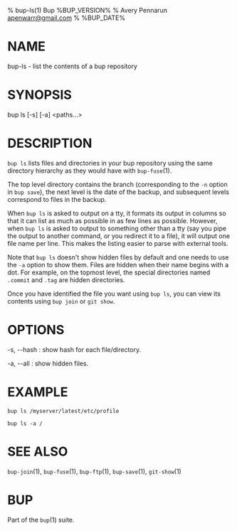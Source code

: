 % bup-ls(1) Bup %BUP_VERSION%
% Avery Pennarun <apenwarr@gmail.com>
% %BUP_DATE%

# NAME

bup-ls - list the contents of a bup repository

# SYNOPSIS

bup ls [-s] [-a] <paths...>

# DESCRIPTION

`bup ls` lists files and directories in your bup repository
using the same directory hierarchy as they would have with
`bup-fuse`(1).

The top level directory contains the branch (corresponding to
the `-n` option in `bup save`), the next level is the date
of the backup, and subsequent levels correspond to files in
the backup.

When `bup ls` is asked to output on a tty, it formats its output
in columns so that it can list as much as possible in as few lines
as possible. However, when `bup ls` is asked to output to something
other than a tty (say you pipe the output to another command, or you
redirect it to a file), it will output one file name per line. This
makes the listing easier to parse with external tools.

Note that `bup ls` doesn't show hidden files by default and one needs to use
the `-a` option to show them. Files are hidden when their name begins with a
dot. For example, on the topmost level, the special directories named `.commit`
and `.tag` are hidden directories.

Once you have identified the file you want using `bup ls`,
you can view its contents using `bup join` or `git show`.

# OPTIONS

-s, --hash
:   show hash for each file/directory.

-a, --all
:   show hidden files.

# EXAMPLE

    bup ls /myserver/latest/etc/profile

    bup ls -a /

# SEE ALSO

`bup-join`(1), `bup-fuse`(1), `bup-ftp`(1), `bup-save`(1), `git-show`(1)

# BUP

Part of the `bup`(1) suite.
